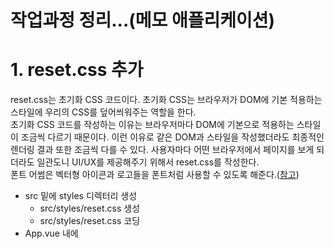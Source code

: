# 작업과정 정리...(메모 애플리케이션)

# 1. reset.css 추가
reset.css는 초기화 CSS 코드이다. 초기화 CSS는 브라우저가 DOM에 기본 적용하는 스타일에 우리의 CSS를 덮어씌워주는 역할을 한다.  
초기화 CSS 코드를 작성하는 이유는 브라우저마다 DOM에 기본으로 적용하는 스타일이 조금씩 다르기 때문이다. 이런 이유로 같은 DOM과 스타일을 작성했더라도 최종적인 렌더링 결과 또한 조금씩 다를 수 있다. 사용자마다 어떤 브라우저에서 페이지를 보게 되더라도 일관도니 UI/UX를 제공해주기 위해서 reset.css를 작성한다.  
폰트 어썸은 벡터형 아이콘과 로고들을 폰트처럼 사용할 수 있도록 해준다.([참고](https://fontawesome.com))  

- src 밑에 styles 디렉터리 생성
    - src/styles/reset.css 생성
    - src/styles/reset.css 코딩
- App.vue 내에 <style> 영역의 코드들을 삭제 후 src/styles/reset.css import

# 2. App Header 추가 (헤더 컴포넌트 생성)
- src 밑에 components 디렉터리 생성
    - src/components/AppHeader.vue 생성
    - src/components/AppHeader.vue 코딩
- App.vue 내에 <script>...</script> 내용들을 삭제후 아래 내용을 코딩
    ```javascript
    <script>
    // AppHeader.vue 임포트
    import AppHeader from './components/AppHeader';

    export default {
        name: 'app',
        components:{
            AppHeader
        }
    }
    </script>
    ```
- App.vue 내에 <template>...</template> 내의 내용들을 삭제후 아래 내용을 코딩
    ```javascript
    <template>
        <div id="app">
            <app-header/>
        </div>
    </template>
    ```

# 3. 메모 생성 기본 컴포넌트 추가
여기서 만들 컴포넌트는 MemoApp.vue, MemoForm.vue 이다.
추후 vuex를 적용시 Memo.vue를 만들 예정이다. 여기서는 MemoApp.vue, MemoForm.vue를 추가한다.  

## MemoApp.vue
현재 작성되고 있는 우리의 애플리케이션에서는 별도의 API 서버 요청 없이 샘플로 로컬스토리지의 데이터를 받아오는 방식으로 작성중이다. 따라서 created 훅에서 실행시켜준다. created 훅은 Vue의 생명주기 중 하나이다. 
```javascript
<template>
    <div class="memo-app">
        <memo-form/>
        <!-- <memo/> -->
    </div>
</template>
<script>
import MemoForm from './MemoForm';

export default {
    name: 'MemoApp',
    components:{
        MemoForm
    },
    data(){
        return {
            memos: [],
        };
    },
    created(){
        // 1) 
        // 만약 localStorage 내에 memos 데이터가 있다면 
        //      created 훅에서 localStorage 의 데이터를 컴포넌트 내의 memos 내에 넣어주고
        // 아니면
        //      컴포넌트 내의 memos 를 비어있는 배열로 초기화 한다.  
        this.memos = localStorage.memos ? JSON.parse(localStorage.memos) : [];
    }
}
</script>
```
  
## MemoForm.vue
```javascript
<template>
    <div class="memo-form">
        <form>
            <fieldset>
                <div>
                    <input  class="momo-form__title-form"
                            type="text"
                            v-model="title"
                            placeholder="메모 제목을 입력해주세요."/>
                    <textarea   class="memo-form__content-form"
                                v-model="content"
                                placeholder="메모의 내용을 입력해주세요."/>
                    <button type="reset">
                        <i class="fas fa-sync-alt">
                        </i>
                    </button>
                </div>
                <button type="submit">등록하기</button>
            </fieldset>
        </form>
    </div>
</template>

<script>
export default {
    // 컴포넌트의 이름을 MemoForm으로 변경한다. 
    name: "MemoForm",
    data(){
        return {
            // 사용자가 입력한 데이터(content, title)에 대한 key, value
            // 여기서 등록하는 데이터는 v-model 디렉티브를 이용해 입력폼의 입력필드에 연결해줘야 한다.
            title: '',
            content: '',
        }
    } 
}
</script>
<style scoped>
  .memo-form {
    margin-bottom: 24px;
    padding-bottom: 40px;
    border-bottom: 1px solid #eee;
  }
  .memo-form form fieldset div {
    position: relative;
    padding: 24px;
    margin-bottom: 20px;
    box-shadow: 0 4px 10px -4px rgba(0, 0, 0, 0.2);
    background-color: #ffffff;
  }
  .memo-form form fieldset div button[type="reset"] {
    position: absolute;
    right: 20px;
    bottom: 20px;
    font-size: 16px;
    background: none;
  }
  .memo-form form fieldset button[type="submit"] {
    float: right;
    width: 96px;
    padding: 12px 0;
    border-radius: 4px;
    background-color: #ff5a00;
    color: #fff;
    font-size: 16px;
  }
  .memo-form form fieldset .memo-form__title-form {
    width: 100%;
    margin-bottom: 12px;
    font-size: 18px;
    line-height: 26px;
  }
  .memo-form form fieldset .memo-form__content-form {
    width: 100%;
    height: 66px;
    font-size: 14px;
    line-height: 22px;
    vertical-align: top;
  }
  .memo-form input:focus {
    outline: none;
  }
</style>
```

# 4. MemoForm - submit 이벤트 추가, submit 시 페이지 이동 방지 
- methods 속성내에 메서드로 addMemo() 함수를 추가해준다. 
- addMemo 함수에서는 this.$emit() 함수로 'addMemo'이벤트를 발생시키고,  
  사용자 입력데이터(title, content)를 MemoApp 컴포넌트에 emit을 이용해 전파한다.  
- Vue는 submit 이벤트가 발생할 때 개발자가 직접 event.preventDefault를 호출하지 않아도 되도록 prevent 옵션을 제공해준다. (5.1.4.5.2. v-on 장 참고)  

## MemoForm 템플릿 작성
템플릿에서는 form 태그에 대해 preventDefault 를 걸고, addMemo() 함수를 호출하도록 한다.

```html
<template>
    // ...
    <form @submit.prevent="addMemo">
        // ...
    </form>
</template>
```
그리고 addMemo()함수 내에서는 emit을 통해 이벤트를 전파한다. 
스크립트는 바로 아래의 "MemoForm 스크립트 작성"에서 정리한다.  

## MemoForm 스크립트 작성
resetFields(), addMemo() 함수 추가!! 자세한 내용은 아래 코드 참고
```javascript
<script>
export default {
    // 컴포넌트의 이름을 MemoForm으로 변경한다. 
    name: "MemoForm",
    data(){
        return {
            // 사용자가 입력한 데이터(content, title)에 대한 key, value
            // 여기서 등록하는 데이터는 v-model 디렉티브를 이용해 입력폼의 입력필드에 연결해줘야 한다.
            title: '',
            content: '',
        }
    },
    methods: {
        resetFields(){
            // 제목,내용을 빈 값으로 초기화한다. 
            this.title = '';
            this.content = '';
        },
        addMemo(){
            // 변수 선언 (비구조화 할당)
            const {title, content} = this;
            // 데이터의 고유한 식별자를 생성
            const id = new Date().getTime();

            // 제목, 내용을 입력하지 않은 경우에 대한 예외 처리 
            const isEmpty = title.length <=0 || content.length <=0;

            if(isEmpty){
                alert("메모 내용을 입력해주세요");
                return false;
            }

            // addMemo 이벤트를 발생시킨다. 
            // payload에 사용자가 입력한 데이터를 넣어준다. {id, titile, content}
            this.$emit('addMemo', {id, title, content});

            // MemoApp 으로 이벤트와 데이터를 전파한 후 폼 텍스트 초기화
            this.resetFields();
        },
    }
}
</script>
```
  
# 5. MemoApp - MemoForm 컴포넌트로부터 전달받은 데이터를 로컬 스토리지에 추가
MemoApp 입장에서 MemoForm 컴포넌트는 자식컴포넌트이다. MemoForm 에서는 addMemo 이벤트를 부모인 MemoApp 에 전달하고 있다.  
여기서는, 전달받은 addMemo 이벤트를 처리하는 로직을 작성하는 과정을 정리한다.  

## MemoApp 스크립트 작성
MemoApp 컴포넌트 내의 script 영역 내에 addMemo(payload), storeMemo() 함수를 추가해주자.
```javascript
import MemoForm from './MemoForm';

export default {
    name: 'MemoApp',
    components:{
        MemoForm
    },
    // ... 
    methods: {
        // 템플릿의 <memo-form>에 addMemo 이벤트 콜백함수로 연결해줘야 한다. 
        // addMemo 이벤트는 자식 컴포넌트인 MemoForm 으로부터 전달받는다. 
        // (이벤트를 전달받으면서 payload도 함께 전달받는다)
        // 위의 template 코드 참고
        addMemo (payload){
            // MemoForm 에서 전달해주는 데이터를 먼저 컴포넌트 내부 데이터에 추가한다. 
            // (자식 컴포넌트인 MemoForm 에서 부모인 MemoApp 으로 데이터를 올려주는 것)
            this.memos.push(payload);
            
            // storeMemo() 호출
            this.storeMemo();
        },
        // 내부 데이터를 문자열로 변환하여, 로컬 스토리지에 저장한다.
        storeMemo (){
            const memosToString = JSON.stringify(this.memos);
            localStorage.setItem('memos', memosToString);
        }
    }
}
```
  
## MemoApp 템플릿 작성
이제 MemoApp에 정의한 함수인 addMemo() 를 호출해주는 곳이 필요하다. MemoApp에서 addMemo()를 호출하는 시점은 자식 컴포넌트인 MemoForm 으로부터 "addMemo" 이벤트를 전달받았을 때 이다. 템플릿 코드 내의 v-on 디렉티브로 MemoApp 에서도 addMemo 이벤트를 발생시키도록 하자.  

```html
<template>
    <div class="memo-app">
        <!-- <memo-form v-on::addMemo="addMemo"/> 과 같은 의미 -->
        <memo-form @addMemo="addMemo"/>
        <!-- <memo/> -->
    </div>
</template>
```

입력된 데이터를 Vue.js의 개발자 도구에서 확인하는 방법은
Application 탭 >> 좌측 사이드바 Storage 메뉴 >> 드랍다운 버튼 클릭 > http://... 로 나타나는 링크를 클릭하면 데이터의 상세 내용이 나타난다.  
localStorage로 개발하는 경우는 그리 많지 않으니 자세한 설명은 스킵!!하고 넘어간다. 

# 6. 메모 데이터 노출 기능 구현하기
먼저 Memo 컴포넌트를 작성해보자.  
  
## Memo 컴포넌트 작성
Memo 컴포넌트는 MemoApp에서 변수 memos를 v-for 디렉티브로 순회하며 Memo컴포넌트를 표현할 것이다. Memo 컴포넌트는 memos[i]에 대한 자식 컴포넌트이다. 참고로, MemoApp 컴포넌트는 현재 memos라는 메모 데이터를 localStorage에서 가져와 사용하고 있다. (localStorage 사용 코드는 추후 변경예정)  
  
부모 컴포넌트에서 자식 컴포넌트를 for문으로 돌릴 때 보통 props라는 개념을 통해 자식 컴포넌트에 데이터를 전달해준다. 주의할 점은 props는 읽기 전용이라는 점이다. react에서와 마찬가지로 props는 기본설정이 읽기 전용이다. vue.js에서는 자식 컴포넌트 내에서 props를 수정할 수는 있다. 하지만 권장하지는 않는 방법이다.  

props 를 전달하는 형식은 아래와 같다.
```html
<template>
    <!-- ... -->
    <ul class="memo-list">
        <memo v-for="memo in memos" :key="memo.id" :memo="memo"/>
    </ul>
</template>
```
- :key  
위 코드를 보면 key를 지정하고 있는데, key에 어느 곳에서도 중복되지 않는 고유한 식별값을 넣어주어야 에러가 나지 않는다.   (각 자식 컴포넌트를 구별하는 식별자 역할을 하므로)  
- :memo  
:memo라는 속성을 지정해주었는데, 이 속성은 자식 컴포넌트에 넘어가는 값이다.  
  

참고) v-for 디렉티브에 대해서는 2.1.5.5 v-for 를 참고하자.  

### Memo.vue
```html
<template>
    <li class="memo-item"></li>
</template>

<script>
export default {
    name: 'Memo',
}
</script>

<style scoped>

</style>
```
## MemoApp 컴포넌트에 Memo 컴포넌트 연동
참고로 새로운 컴포넌트를 부모 컴포넌트에 추가할 때마다 부주의하게 실수할 수 있는 부분이 있다.  
[참고](https://stackoverflow.com/questions/49154490/did-you-register-the-component-correctly-for-recursive-components-make-sure-to)
  
- 자식 컴포넌트에서 export default {name: "이름"}
- 부모 컴포넌트에서
    - import Memo from "./Memo";
    - export deffault { ... components: {MemoForm, Memo} }
와 같은 방식으로 추가해주어야 한다.  

### MemoApp 에 Memo 컴포넌트 등록
#### 템플릿 (MemoApp)
```html
<template>
    <div class="memo-app">
        <memo-form @addMemo="addMemo"/>
        <!-- 아래의 부분이 추가됨 -->
        <!-- 자식 컴포넌트인 Memo에서 li 태그로 각각의 메모를 표현한다. -->
        <ul class="memo-list">
            <memo v-for="memo in memos" :key="memo.id" :memo="memo"/>
        </ul>
    </div>
</template>
```
#### 스크립트 (MemoApp)
```javascript
// import 를 꼭 해주어야 한다.
import Memo from './Memo';
// ...
export default {
    ...
    // components: {... } 을 꼭 등록해주어야 한다.
    components:{
        ..., 
        Memo,   // 이 부분을 추가해준다.
                // 자식 컴포넌트를 부모 컴포넌트 내에 등록하는 과정이다.
    }
}
```

#### CSS (MemoApp)
```css
  .memo-list {
    padding: 20px 0;
    margin: 0;
  }
```

### Memo 컴포넌트 작성
이제 Memo 컴포넌트를 만들어보자. 아무것도 추가하지 않은 기본적인 구조는 아래와 같다.  
#### 기본적인 코드 구조
```html
<template>
    <li class="memo-item"></li>
</template>

<script>
export default {
    name: "Memo",
}
</script>

<style scoped>

</style>
```

#### props 로 부모 컴포넌트 데이터 연동
아직까지는 데이터가 컴포넌트로 보여지지 않을 것이다. 이유는 부모 컴포넌트로부터 데이터를 가져오지 않았기 때문이다. 부모 컴포넌트의 데이터를 자식 컴포넌트인 Memo와 연동하기 위해 props를 사용한다. 
```html
<template>
    <li class="memo-item">
        <strong>{{memo.title}}</strong>
        <p>{{memo.content}}</p>
        <button type="button">
            <i class="fas fa-times"></i>
        </button>
    </li>
</template>

<script>
export default {
    name: "Memo",
    // 이 부분이 추가 되었다. props로 memo 데이터를 추가
    props: {
        memo: {
            type: Object
        },
    }
}
</script>

<style scoped>
 /** 
  ...  */
</style>
```

템플릿 에서는 
```html
    <!-- ... -->
        <strong>{{memo.title}}</strong>
        <p>{{memo.content}}</p>
        <button type="button">
            <i class="fas fa-times"></i>
        </button>
    <!-- ... -->
```
을 추가하여 부모로부터 전달받은 memos[i] 데이터를 표시하도록 하고 있다.  
  
스크립트에서는 props 속성에 부모로부터 받아오는 속성을 명시적으로 지정해 받아온다.  
```javascript
<script>
export default {
    name: "Memo",
    // 이 부분을 추가했다.
    props: {
        memo: {
            type: Object
        },
    }
}
</script>
```

## 스타일 적용
여기까지 한 결과는 정상적으로 데이터를 불러오기는 하지만, CSS가 적용되어 있지 않아 다소 투박하다. 스타일을 적용해보자.
```css
<style scoped>
  .memo-item {
    overflow: hidden;
    position: relative;
    margin-bottom: 20px;
    padding: 24px;
    box-shadow: 0 4px 10px -4px rgba(0, 0, 0, 0.2);
    background-color: #fff;
    list-style: none;
  }
  .memo-item input[type="text"] {
    border: 1px solid #ececec;
    font-size: inherit;
  }
  .memo-item button {
    position: absolute;
    right: 20px;
    top: 20px;
    font-size: 20px;
    color: #e5e5e5;
    border: 0;
  }
  .memo-item strong {
    display: block;
    margin-bottom: 12px;
    font-size: 18px;
    font-weight: normal;
    word-break: break-all;
  }
  .memo-item p {
    margin: 0;
    font-size: 14px;
    line-height: 22px;
    color: #666;
  }
  .memo-item p input[type="text"] {
    box-sizing: border-box;
    width: 100%;
    font-size: inherit;
  }
  .memo-item p input[type="text"] {
    box-sizing: border-box;
    width: 100%;
    font-size: inherit;
  }
</style>
```

# 7. 메모 데이터 삭제 기능 구현
앞에서 우리는 MemoForm 컴포넌트의 props의 id로 new Date().getTime()을 지정하여 유일하게 식별할 수 있게해주었다. 이것은 각 자식 UI컴포넌트를 유일하게 식별할 수 있도록 하는 역할을 위해 지정했다. UID와 유사한 역할을 수행한다. 여기서는 이 UID를 이용하여 삭제로직을 구현한다.  

- Memo 컴포넌트
    - 템플릿  
        - @click 이벤트에 대해 deleteMemo() 함수를 호출하도록 명시한다.
    - 스크립트
        - deleteMemo() 메서드를 작성한다.
        - deleteMemo() 메서드에서는 
            - 현재 memo 컴포넌트의 id를 얻어오고
            - 'deleteMemo' 이벤트를 발생시킨다.
            - 이 'deleteMemo' 이벤트는 부모 컴포넌트인 MemoApp 컴포넌트로 전파된다.
- MemoApp 컴포넌트
    - 템플릿
        - \<memo\> 컴포넌트에 대해 @deleteMemo 이벤트에 대한 핸들러로 deleteMemo () 함수를 호출하도록 명시한다.
    - 스크립트
        - deleteMemo(id) 메서드를 작성한다.
        - deleteMemo(id) 내에서는 id를 기반으로 memo[i]의 인덱스를 찾는다.
        - 해당 memo[i]를 삭제한다.
        - 해당 내용을 저장한다.
  
> **참고)**  
> - Array.findIndex() 메서드
> - Array.splice() 메서드

## Memo 컴포넌트
```html
<template>
    <li class="memo-item">
        <!-- ... -->
        <button type="button" @click="deleteMemo">
            <i class="fas fa-times"></i>
        </button>
    </li>
</template>

<script>
export default {
    name: "Memo",
    props: {
        memo: {
            type: Object
        },
    },
    methods: {
        deleteMemo() {
            const id = this.memo.id;
            this.$emit('deleteMemo', id);
        }
    }
}
</script>
```
  
## MemoApp 컴포넌트
```html
<template>
    <div class="memo-app">
        <!-- ... -->
        <ul class="memo-list">
            <!-- props 로 memos[i]를 각각 전달해준다. -->
            <!-- deleteMemo 이벤트 : -->
            <!--    Memo 컴포넌트에서 올라오는 이벤트 이므로 @deleteMemo 이벤트 사용 -->
            <!--    @deleteMemo 이벤트에 대한 핸들러는 deleteMemo () 함수, 스크립트에 작성했다. -->
            <memo v-for="memo in memos" :key="memo.id" :memo="memo"
                  @deleteMemo="deleteMemo"/>
        </ul>
    </div>
</template>
<script>
import MemoForm from './MemoForm';
import Memo from './Memo';

export default {
    name: 'MemoApp',
    components:{
        MemoForm,
        Memo,
    },
    data(){
        return {
            memos: [],
        };
    },
    
    // ...
    // ...

    methods: {
        // ...
        // 내부 데이터를 문자열로 변환하여, 로컬 스토리지에 저장한다.
        storeMemo (){
            const memosToString = JSON.stringify(this.memos);
            localStorage.setItem('memos', memosToString);
        },
        // <memo> 컴포넌트로부터 id를 전달받아 삭제를 진행한다.
        deleteMemo (id){
            const indexOfDelete = this.memos.findIndex(_memo=>_memo.id===id);
            this.memos.splice(indexOfDelete, 1);
            this.storeMemo();
        }
    }
}
</script>
<style scoped>
/**
    // ...
*/
</style>
```

# 8. 메모 수정 기능
## 컴포넌트 기본 구조 작성 (1)
부모 컴포넌트인 MemoApp에서의 @updateMemo 이벤트 처리 구문과, Memo 컴포넌트의 기본화면을 작성한다. 현재 Memo 컴포넌트(자식)에는 input 필드 적용이 되어있지 않기 때문에 데이터를 수정할 수 없다. 이런 이유로 "컴포넌트 기본 구조 작성(1)"에서는 
- Memo 컴포넌트에 input 앨리먼트 적용, input 앨리먼트 CSS 적용
- MemoApp 컴포넌트에 자식 컴포넌트의 이벤트인 @updateMemo 이벤트/이벤트 핸들러 연결
을 작성한다.  
### MemoApp 컴포넌트 (부모)
템플릿 에서는 @updateMemo 이벤트에 대해 updateMemo()함수를 호출하도록 작성한다.
```html
<template>
    ...
    <ul class="memo-list">
        <memo v-for="memo in memos" :key="memo.id" :memo="memo"
              @deleteMemo="deleteMemo"
              @updateMemo="updateMemo"/>
    </ul>
    ...
</template>
```
  
스크립트 에서는 updateMemo() 함수를 작성한다. 로직을 간단히 설명하자면, 
- 자식컴포넌트(Memo)에서 update하려는 컨텐트의 id, content를 비구조화 할당으로 얻어낸다. (수정하려는 데이터의 id, content)
- this.memos에서 해당 데이터의 index와 memo 객체를 얻어낸다. (원본 데이터)
- this.memos의 해당 인덱스의 원본 데이터에서 content만 싹 골라서 수정한다. (비구조화 할당 사용 ...연산자)

```javascript
<script>
    export default {
        // ... 
        methods: {
            updateMemo (payload){
                const {id, content} = payload;
                const indexOfUpdate = this.memos.findIndex(_memo => _memo.id === id;);
                const objOfUpdate = this.memos[indexOfUpdate];

                this.memos.splice(indexOfUpdate, 1, {...objOfUpdate, content});
                this.storeMemo();
            }
        }
    }
</script>
```
### Memo 컴포넌트 (자식)
html 내에 input 태그를 아래와 같이 넣어주자. 
- 화면 노출 시에는
    - \<p\> 태그를 보여주고
- 더블클릭하여 수정하려 할때는 
    - input 태그를 보여주기 위한 기본 구조이다.
```html
<template>
    <li class="memo-item">
        <strong>{{memo.title}}</strong>
        <p>{{memo.content}}</p>
        
        <input type="text" ref="content" :value="memo.content"/>

        <button type="button" @click="deleteMemo">
            <i class="fas fa-times"></i>
        </button>
    </li>
</template>
```

## 컴포넌트 기본구조 작성 (2)
아래의 요구사항을 boolean 조건값으로 제어하는 로직을 작성한다.
> - 화면 노출 시에는
>    - \<p\> 태그를 보여주고
> - 더블클릭하여 수정하려 할때는 
>    - input 태그를 보여준다. 



